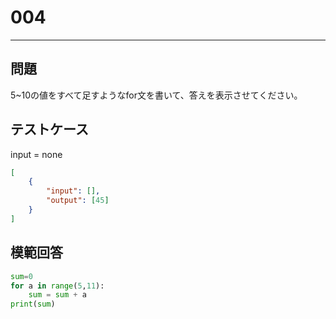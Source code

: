 # 004

---
## 問題

5~10の値をすべて足すようなfor文を書いて、答えを表示させてください。

## テストケース
input = none
```json
[
	{
		"input": [],
		"output": [45]　　
  	}
]
```

## 模範回答
```python
sum=0
for a in range(5,11):
	sum = sum + a
print(sum)
```
